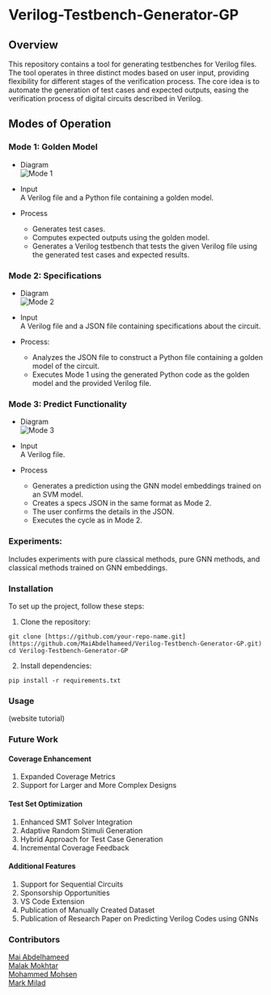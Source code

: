 # Verilog-Testbench-Generator-GP

## Overview
This repository contains a tool for generating testbenches for Verilog files. The tool operates in three distinct modes based on user input, providing flexibility for different stages of the verification process. The core idea is to automate the generation of test cases and expected outputs, easing the verification process of digital circuits described in Verilog.

## Modes of Operation
### Mode 1: Golden Model
* Diagram <br>
 ![Mode 1](https://github.com/MaiAbdelhameed/Verilog-Testbench-Generator-GP/assets/82734074/e8db7c95-050f-44bd-b7b0-80249eddda06)

* Input <br>
A Verilog file and a Python file containing a golden model.<br>

* Process <br>
  * Generates test cases.<br>
  * Computes expected outputs using the golden model.<br>
  * Generates a Verilog testbench that tests the given Verilog file using the generated test cases and expected results.<br>


### Mode 2: Specifications<br>
* Diagram<br>
 ![Mode 2](https://github.com/MaiAbdelhameed/Verilog-Testbench-Generator-GP/assets/82734074/82b867b9-1b1e-4540-a4f3-8678ffb0089f)

* Input <br> 
A Verilog file and a JSON file containing specifications about the circuit.<br>
* Process:
  * Analyzes the JSON file to construct a Python file containing a golden model of the circuit.
  *  Executes Mode 1 using the generated Python code as the golden model and the provided Verilog file.


### Mode 3: Predict Functionality
* Diagram <br>
![Mode 3](https://github.com/MaiAbdelhameed/Verilog-Testbench-Generator-GP/assets/82734074/d795f4ce-08d6-4888-b43e-a8a2de91134a)

* Input <br>
A Verilog file. <br>

* Process<br>
  * Generates a prediction using the GNN model embeddings trained on an SVM model. <br>
  * Creates a specs JSON in the same format as Mode 2. <br>
  * The user confirms the details in the JSON. <br> 
  * Executes the cycle as in Mode 2. <br> 

### Experiments:
Includes experiments with pure classical methods, pure GNN methods, and classical methods trained on GNN embeddings.

### Installation
To set up the project, follow these steps:

1. Clone the repository:
```
git clone [https://github.com/your-repo-name.git](https://github.com/MaiAbdelhameed/Verilog-Testbench-Generator-GP.git)
cd Verilog-Testbench-Generator-GP
```

2. Install dependencies:
```
pip install -r requirements.txt
```

### Usage
(website tutorial)

### Future Work
#### Coverage Enhancement
1. Expanded Coverage Metrics
2. Support for Larger and More Complex Designs

#### Test Set Optimization
1. Enhanced SMT Solver Integration
2. Adaptive Random Stimuli Generation
3. Hybrid Approach for Test Case Generation
4. Incremental Coverage Feedback

#### Additional Features
1. Support for Sequential Circuits
2. Sponsorship Opportunities
3. VS Code Extension
4. Publication of Manually Created Dataset
5. Publication of Research Paper on Predicting Verilog Codes using GNNs

### Contributors 
[Mai Abdelhameed](https://github.com/MaiAbdelhameed) <br>
[Malak Mokhtar](https://github.com/Malak-Mokhtar) <br>
[Mohammed Mohsen](https://github.com/Makoish) <br>
[Mark Milad](https://github.com/helloworld877) <br>
